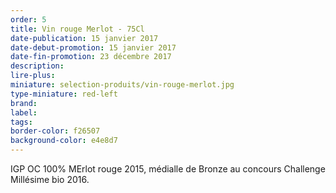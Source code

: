```yaml
---
order: 5
title: Vin rouge Merlot - 75Cl
date-publication: 15 janvier 2017
date-debut-promotion: 15 janvier 2017
date-fin-promotion: 23 décembre 2017
description: 
lire-plus:
miniature: selection-produits/vin-rouge-merlot.jpg
type-miniature: red-left
brand:
label: 
tags: 
border-color: f26507
background-color: e4e8d7
---
```


IGP OC 100% MErlot rouge 2015, médialle de Bronze au concours Challenge Millésime bio 2016.

